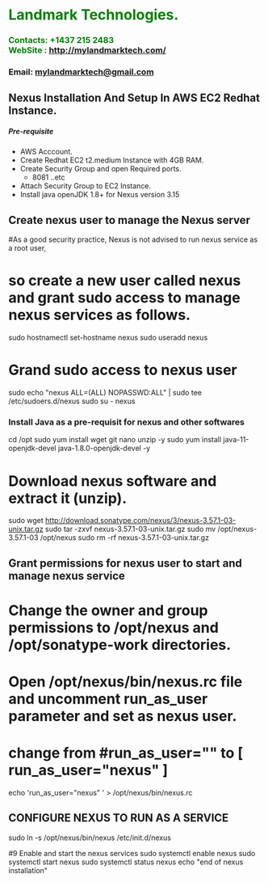#  **<span style="color:green">Landmark Technologies.</span>**
### **<span style="color:green">Contacts: +1437 215 2483<br> WebSite : <http://mylandmarktech.com/></span>**
### **Email: mylandmarktech@gmail.com**



## Nexus Installation And Setup In AWS EC2 Redhat Instance.
##### Pre-requisite
+ AWS Acccount.
+ Create Redhat EC2 t2.medium Instance with 4GB RAM.
+ Create Security Group and open Required ports.
   + 8081 ..etc
+ Attach Security Group to EC2 Instance.
+ Install java openJDK 1.8+ for Nexus version 3.15

## Create nexus user to manage the Nexus server
#As a good security practice, Nexus is not advised to run nexus service as a root user, 
# so create a new user called nexus and grant sudo access to manage nexus services as follows. 
sudo hostnamectl set-hostname nexus
sudo useradd nexus
# Grand sudo access to nexus user
sudo echo "nexus ALL=(ALL) NOPASSWD:ALL" | sudo tee /etc/sudoers.d/nexus
sudo su - nexus

### Install Java as a pre-requisit for nexus and other softwares
cd /opt
sudo yum install wget git nano unzip -y
sudo yum install java-11-openjdk-devel java-1.8.0-openjdk-devel -y
# Download nexus software and extract it (unzip).

sudo wget http://download.sonatype.com/nexus/3/nexus-3.57.1-03-unix.tar.gz 
sudo tar -zxvf nexus-3.57.1-03-unix.tar.gz
sudo mv /opt/nexus-3.57.1-03 /opt/nexus
sudo rm -rf nexus-3.57.1-03-unix.tar.gz

## Grant permissions for nexus user to start and manage nexus service

# Change the owner and group permissions to /opt/nexus and /opt/sonatype-work directories.

# Open /opt/nexus/bin/nexus.rc file and  uncomment run_as_user parameter and set as nexus user.
# change from #run_as_user="" to [ run_as_user="nexus" ]
echo  'run_as_user="nexus" ' > /opt/nexus/bin/nexus.rc

##  CONFIGURE NEXUS TO RUN AS A SERVICE 
sudo ln -s /opt/nexus/bin/nexus /etc/init.d/nexus

#9 Enable and start the nexus services
sudo systemctl enable nexus
sudo systemctl start nexus
sudo systemctl status nexus
echo "end of nexus installation"
